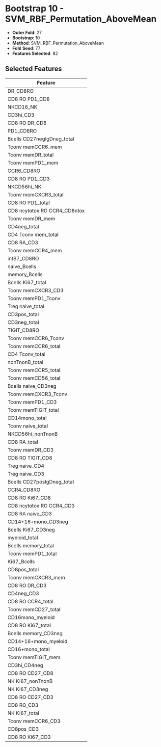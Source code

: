 # Bootstrap 10 - SVM_RBF_Permutation_AboveMean

- **Outer Fold**: 27
- **Bootstrap**: 10
- **Method**: SVM_RBF_Permutation_AboveMean
- **Fold Seed**: 77
- **Features Selected**: 82

## Selected Features

| Feature |
|---------|
| DR_CD8RO |
| CD8 RO PD1_CD8 |
| NKCD16_NK |
| CD3hi_CD3 |
| CD8 RO DR_CD8 |
| PD1_CD8RO |
| Bcells CD27negIgDneg_total |
| Tconv memCCR6_mem |
| Tconv memDR_total |
| Tconv memPD1_mem |
| CCR6_CD8RO |
| CD8 RO PD1_CD3 |
| NKCD56hi_NK |
| Tconv memCXCR3_total |
| CD8 RO PD1_total |
| CD8 ncytotox RO CCR4_CD8ntox |
| Tconv memDR_mem |
| CD4neg_total |
| CD4 Tconv mem_total |
| CD8 RA_CD3 |
| Tconv memCCR4_mem |
| intB7_CD8RO |
| naive_Bcells |
| memory_Bcells |
| Bcells Ki67_total |
| Tconv memCXCR3_CD3 |
| Tconv memPD1_Tconv |
| Treg naive_total |
| CD3pos_total |
| CD3neg_total |
| TIGIT_CD8RO |
| Tconv memCCR6_Tconv |
| Tconv memCCR6_total |
| CD4 Tconv_total |
| nonTnonB_total |
| Tconv memCCR5_total |
| Tconv memCD56_total |
| Bcells naive_CD3neg |
| Tconv memCXCR3_Tconv |
| Tconv memPD1_CD3 |
| Tconv memTIGIT_total |
| CD14mono_total |
| Tconv naive_total |
| NKCD56hi_nonTnonB |
| CD8 RA_total |
| Tconv memDR_CD3 |
| CD8 RO TIGIT_CD8 |
| Treg naive_CD4 |
| Treg naive_CD3 |
| Bcells CD27posIgDneg_total |
| CCR4_CD8RO |
| CD8 RO Ki67_CD8 |
| CD8 ncytotox RO CCR4_CD3 |
| CD8 RA naive_CD3 |
| CD14+16+mono_CD3neg |
| Bcells Ki67_CD3neg |
| myeloid_total |
| Bcells memory_total |
| Tconv memPD1_total |
| Ki67_Bcells |
| CD8pos_total |
| Tconv memCXCR3_mem |
| CD8 RO DR_CD3 |
| CD4neg_CD3 |
| CD8 RO CCR4_total |
| Tconv memCD27_total |
| CD16mono_myeloid |
| CD8 RO Ki67_total |
| Bcells memory_CD3neg |
| CD14+16+mono_myeloid |
| CD16+mono_total |
| Tconv memTIGIT_mem |
| CD3hi_CD4neg |
| CD8 RO CD27_CD8 |
| NK Ki67_nonTnonB |
| NK Ki67_CD3neg |
| CD8 RO CD27_CD3 |
| CD8 RO_CD3 |
| NK Ki67_total |
| Tconv memCCR6_CD3 |
| CD8pos_CD3 |
| CD8  RO Ki67_CD3 |
